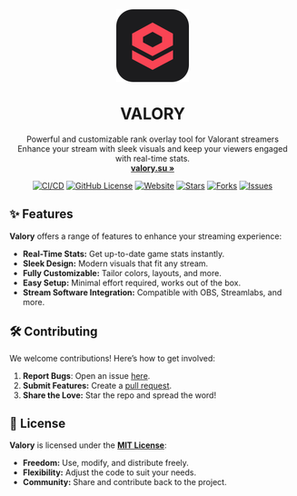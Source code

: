 <div align="center">
   <img align="center" width="128px" src="public/icons/icon-128x128.png" />
	<h1 align="center"><b>VALORY</b></h1>
	<p align="center">
		Powerful and customizable rank overlay tool for Valorant streamers
        <br>Enhance your stream with sleek visuals and keep your viewers engaged with real-time stats.
    <br />
    <a href="https://valory.su"><strong>valory.su »</strong></a>
    <br />

[![CI/CD](https://github.com/haxgun/valory/actions/workflows/master.yml/badge.svg?labelColor=green&logo=x&logoColor=white&style=flat-square)](https://github.com/haxgun/valory/actions/workflows/master.yml)
[![GitHub License](https://img.shields.io/github/license/haxgun/valory?color=green)](https://github.com/haxgun/valory/blob/main/LICENSE)
[![Website](https://img.shields.io/website?url=https://valory.su)](https://overlay.haxgun.ru/)
[![Stars](https://img.shields.io/github/stars/haxgun/Valory?style=flat&color=green)](https://github.com/haxgun/valory/stargazers)
[![Forks](https://img.shields.io/github/forks/haxgun/Valory?style=flat&color=green)](https://github.com/haxgun/Valory/forks)
[![Issues](https://img.shields.io/github/issues/haxgun/Valory?style=flat)](https://github.com/haxgun/Valory/issues)
  </p>
</div>


## ✨ Features

**Valory** offers a range of features to enhance your streaming experience:

* **Real-Time Stats:** Get up-to-date game stats instantly.
* **Sleek Design:** Modern visuals that fit any stream.
* **Fully Customizable:** Tailor colors, layouts, and more.
* **Easy Setup:** Minimal effort required, works out of the box.
* **Stream Software Integration:** Compatible with OBS, Streamlabs, and more.

## 🛠 Contributing

We welcome contributions! Here’s how to get involved:

1. **Report Bugs**: Open an issue [here](https://github.com/haxgun/valory/issues).
2. **Submit Features:** Create a [pull request](https://github.com/haxgun/valory/pulls).
3. **Share the Love:** Star the repo and spread the word!

## 📜 License

**Valory** is licensed under the **[MIT License](https://github.com/haxgun/valory/blob/main/LICENSE)**:

* **Freedom:** Use, modify, and distribute freely.
* **Flexibility:** Adjust the code to suit your needs.
* **Community:** Share and contribute back to the project.
